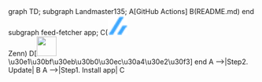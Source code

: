 <div class="mermaid">
    graph TD;
    subgraph Landmaster135;
        A[GitHub Actions]
        B(README.md)
    end
    subgraph feed-fetcher app;
        C(<img src='img/zenn.png' width='40' height='40' /><br>Zenn)
        D[<img src='https://digimon.net/cimages/digimon/metalgreymon-v.jpg' width='40' height='40' /><br>\u30e1\u30bf\u30eb\u30b0\u30ec\u30a4\u30e2\u30f3]
    end
    A -->|Step2. Update| B
    A -->|Step1. Install app| C
</div>


